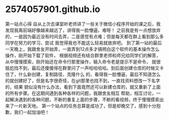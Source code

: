 # 2574057901.github.io
第一站点心得
    自从上次去课室听老师讲了一些关于微信小程序开始的课之后，我发现我离前端好像越来越远了，讲得我一脸懵逼，难呀！
之前我是有一点想放弃的，一是因为最近没有时间去弄，二是感觉有点难；但是每天都在群上看到那么多同学在努力的学习，尝试
我觉得我也不能这么轻易就放弃吧。
    到了第一站的最后一天晚上，我跟舍友开始弄，一直弄到12点多才搞明白这个软件的基本操作怎么操作，刚开始下载了软件，
 根据视频还有结合群里老师和师兄给同学们的解答，从中慢慢摸索，刚开始还在命令行那里操作，输入命令老是提示不是命令，
 就很尴尬找不到，最后还傻傻得在群里问了一声哈哈哈哈。到后面创建仓库的时候又卡住了，什么新创建，复制路径，克隆什么
 的，看得我一脸懵逼，最后不知道怎么的就创建好了，但是名字很奇怪，在git那里也找不到，一直找资料想改一下名字的，结果
 貌似没有什么办法，看到下面竟然还可以新建仓库的，就又重新了上面的所有步骤。在这期间遇到各种各样的问题，我跟舍友相互
 帮助，相互讨论，一起解决遇到的各种问题，不断的重复上面的步骤，不断的看视频，终于慢慢摸索出来了一片新天地。
     第一个站点的任务总算是成功了，但是却晚交了，感到十分抱歉，我们一起加油吧！
